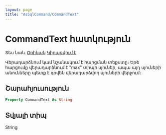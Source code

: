```yaml
---
layout: page
title: "AsSqlCommand/CommandText"
---
```

# CommandText հատկություն 

Տես նաև [Օրինակ](../../Examples/AsSqlCommand.md) [Կիրառվում է](../AsSqlCommand.md)

Վերադարձնում կամ նշանակում է հարցման տեքստը։
Եթե հարցումը վերադարձնում է "max" տիպի սյուներ, ապա այդ սյուների անունները պետք է գրվեն վերադարձվող սյուների վերջում։

## Շարահյուսություն

``` vb
Property CommandText As String
```

## Տվյալի տիպ

String